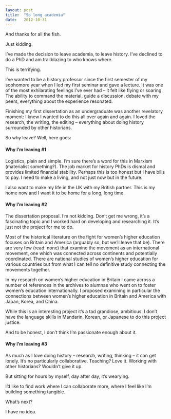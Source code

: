 ```yaml
---
layout: post
title:  "So long academia"
date:   2012-10-31
---
```


And thanks for all the fish.

Just kidding.

I’ve made the decision to leave academia, to leave history. I’ve declined to do a PhD and am trailblazing to who knows where.

This is terrifying.

I’ve wanted to be a history professor since the first semester of my sophomore year when I led my first seminar and gave a lecture. It was one of the most exhilarating feelings I’ve ever had – it felt like flying or soaring. The ability to command the material, guide a discussion, debate with my peers, everything about the experience resonated.

Finishing my first dissertation as an undergraduate was another revelatory moment: I knew I wanted to do this all over again and again. I loved the research, the writing, the editing – everything about doing history surrounded by other historians.

So why leave? Well, here goes:

  

#### Why I’m leaving #1
Logistics, plain and simple. I’m sure there’s a word for this in Marxism (materialist something?). The job market for history PhDs is dismal and provides limited financial stability. Perhaps this is too honest but I have bills to pay. I need to make a living, and not just now but in the future.

I also want to make my life in the UK with my British partner. This is my home now and I want it to be home for a long, long time.

  

#### Why I’m leaving #2
The dissertation proposal. I’m not kidding. Don’t get me wrong, it’s a fascinating topic and I worked hard on developing and researching it. It’s just not the project for me to do.

Most of the historical literature on the fight for women’s higher education focuses on Britain and America (arguably so, but we’ll leave that be). There are very few (read: none) that examine the movement as an international movement, one which was connected across continents and potentially coordinated. There are national studies of women’s higher education for various countries but from what I can tell no definitive study connecting the movements together.

In my research on women’s higher education in Britain I came across a number of references in the archives to alumnae who went on to foster women’s education internationally. I proposed examining in particular the connections between women’s higher education in Britain and America with Japan, Korea, and China.

While this is an interesting project it’s a tad grandiose, ambitious. I don’t have the language skills in Mandarin, Korean, or Japanese to do this project justice.

And to be honest, I don’t think I’m passionate enough about it.

  

#### Why I’m leaving #3
As much as I love doing history – research, writing, thinking – it can get lonely. It’s no particularly collaborative. Teaching? Love it. Working with other historians? Wouldn’t give it up.

But sitting for hours by myself, day after day, it’s wearying.

I’d like to find work where I can collaborate more, where I feel like I’m building something tangible.


What’s next?

I have no idea.